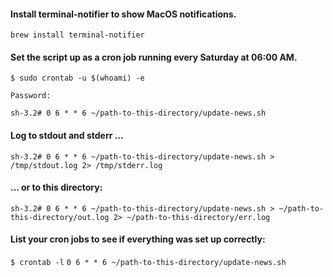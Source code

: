 #### Install terminal-notifier to show MacOS notifications.
`brew install terminal-notifier`


#### Set the script up as a cron job running every Saturday at 06:00 AM.
` $ sudo crontab -u $(whoami) -e `

` Password: `

` sh-3.2# 0 6 * * 6 ~/path-to-this-directory/update-news.sh `

#### Log to stdout and stderr ...
` sh-3.2# 0 6 * * 6 ~/path-to-this-directory/update-news.sh > /tmp/stdout.log 2> /tmp/stderr.log `


#### ... or to this directory:
` sh-3.2# 0 6 * * 6 ~/path-to-this-directory/update-news.sh > ~/path-to-this-directory/out.log 2> ~/path-to-this-directory/err.log `

#### List your cron jobs to see if everything was set up correctly:
` $ crontab -l `
` 0 6 * * 6 ~/path-to-this-directory/update-news.sh `
